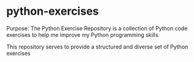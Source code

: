# python-exercises

Purpose: The Python Exercise Repository is a collection of Python code exercises
to help me improve my Python programming skills.

This repository serves to provide a structured and diverse set of Python exercises

